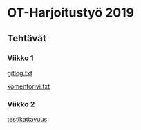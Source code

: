 # OT-Harjoitustyö 2019

## Tehtävät

### Viikko 1
[gitlog.txt](/laskarit/viikko1/gitlog.txt)

[komentorivi.txt](/laskarit/viikko1/komentorivi.txt)


### Viikko 2
[testikattavuus](/laskarit/viikko2/Screenshot%20from%202019-03-23%2023-45-00.png)


